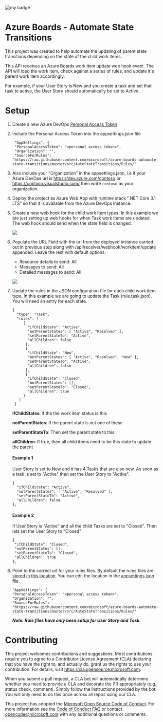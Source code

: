 ![my badge](https://action-badges.now.sh/microsoft/azure-boards-automate-state-transitions)

# Azure Boards - Automate State Transitions
This project was created to help automate the updating of parent state transitions depending on the state of the child work items.

This API receives an Azure Boards work item update web hook event. The API will load the work item, check against a series of rules, and update it's parent work item accordingly. 

For example, if your User Story is New and you create a task and set that task to active, the User Story should automatically be set to Active.

# Setup
1. Create a new Azure DevOps [Personal Access Token](https://docs.microsoft.com/en-us/azure/devops/organizations/accounts/use-personal-access-tokens-to-authenticate)

2. Include the Personal Access Token into the appsettings.json file
   ```
    "AppSettings": {
    "PersonalAccessToken": "<personal access token>",
    "Organization": "",
    "SourceForRules": "https://raw.githubusercontent.com/microsoft/azure-boards-automate-state-transitions/master/src/AutoStateTransitions/Rules/"
    ```  

2. Also include your "Organization" in the appsettings.json, i.e if your Azure DevOps url is https://dev.azure.com/contoso or https://contoso.visualstudio.com/ then write `contoso` as your organization.

3. Deploy the project as Azure Web App with runtime stack ".NET Core 3.1 LTS" so that it is available from the Azure DevOps instance.

4. Create a new web hook for the child work item types. In this example we are just setting up web hooks for when Task work items are updated. The web hook should send when the state field is changed.

   ![](./media/web-hooks-1.png)
   
5. Populate the URL Field with the url from the deployed instance carried out in previous step along with /api/receiver/webhook/workitem/update appended. Leave the rest with default options:
    - Resource details to send: All
    - Messages to send: All
    - Detailed messages to send: All

    ![](./media/web-hooks-2.png)

5. Update the rules in the JSON configuration file for each child work item type. In this example we are going to update the Task (rule.task.json). You will need an entry for each state.

   ```
   {
     "type": "Task",
     "rules": [
        {
          "ifChildState": "Active",
          "notParentStates": [ "Active", "Resolved" ],
          "setParentStateTo": "Active",
          "allChildren": false
         },
         {
          "ifChildState": "New",
          "notParentStates": [ "Active", "Resolved", "New" ],
          "setParentStateTo": "Active",
          "allChildren": false
         },
         {
          "ifChildState": "Closed",
          "notParentStates": [],
          "setParentStateTo": "Closed",
          "allChildren": true
        }
      ]
    }
    ```
    
    **ifChildStates**: If the the work item status is this

    **notParentStates**: If the parent state is not one of these

    **setParentStateTo**: Then set the parent state to this

    **allChildren**: If true, then all child items need to be this state to update the parent

    #### Example 1

    User Story is set to New and it has 4 Tasks that are also new. As soon as a task is set to "Active" then set the User Story to "Active".

    ```
    {
      "ifChildState": "Active",
      "notParentStates": [ "Active", "Resolved" ],
      "setParentStateTo": "Active",
      "allChildren": false
    },
    ````

    #### Example 2

    If User Story is "Active" and all the child Tasks are set to "Closed". Then lets set the User Story to "Closed"

     ```
    {
      "ifChildState": "Closed",
      "notParentStates": [],
      "setParentStateTo": "Closed",
      "allChildren": true
    },
    ````

6. Point to the correct url for your rules files. By default the rules files are [stored in this location](https://raw.githubusercontent.com/microsoft/azure-boards-automate-state-transitions/master/src/AutoStateTransitions/Rules/). You can edit the location in the [appsettings.json](https://github.com/microsoft/azure-boards-automate-state-transitions/blob/master/src/AutoStateTransitions/appsettings.json) file.

    ```
    "AppSettings": {
    "PersonalAccessToken": "<personal access token>",
    "Organization": "",
    "SourceForRules": "https://raw.githubusercontent.com/microsoft/azure-boards-automate-state-transitions/master/src/AutoStateTransitions/Rules/"
    ```  

   ***Note: Rule files have only been setup for User Story and Task.***  

# Contributing

This project welcomes contributions and suggestions.  Most contributions require you to agree to a
Contributor License Agreement (CLA) declaring that you have the right to, and actually do, grant us
the rights to use your contribution. For details, visit https://cla.opensource.microsoft.com.

When you submit a pull request, a CLA bot will automatically determine whether you need to provide
a CLA and decorate the PR appropriately (e.g., status check, comment). Simply follow the instructions
provided by the bot. You will only need to do this once across all repos using our CLA.

This project has adopted the [Microsoft Open Source Code of Conduct](https://opensource.microsoft.com/codeofconduct/).
For more information see the [Code of Conduct FAQ](https://opensource.microsoft.com/codeofconduct/faq/) or
contact [opencode@microsoft.com](mailto:opencode@microsoft.com) with any additional questions or comments.
